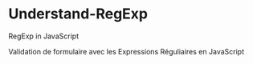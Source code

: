 # Understand-RegExp
RegExp in JavaScript

Validation de formulaire avec les Expressions Réguliaires en JavaScript
